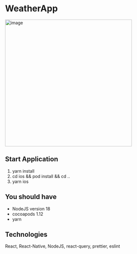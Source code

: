 # WeatherApp

<img width="414" alt="image" src="https://github.com/Metprox/WeatherApp/assets/25321809/8f67eb31-8526-40e2-bd6d-debdd5705eac">


## Start Application

1. yarn install
2. cd ios && pod install && cd ..
3. yarn ios

## You should have

- NodeJS version 18
- cocoapods 1.12
- yarn

## Technologies

React, React-Native, NodeJS, react-query, prettier, eslint
